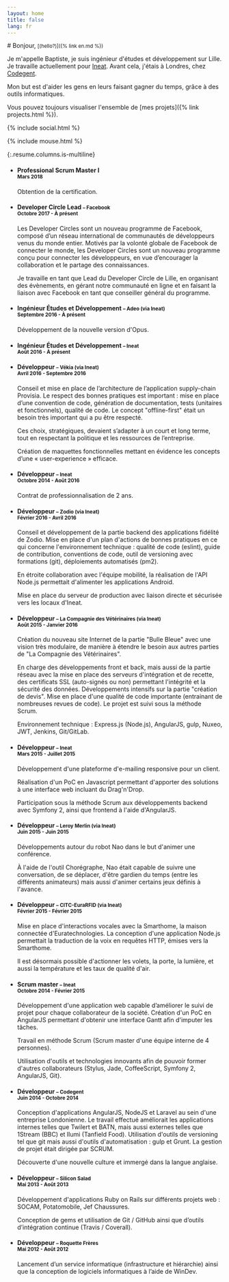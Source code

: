 ```yaml
---
layout: home
title: false
lang: fr
---
```


<div class="columns"><div class="column is-half-desktop is-offset-one-quarter-desktop is-full"><div class="hero is-fullheight" markdown="1">
# Bonjour, <small class="no-print">[(hello?)]({% link en.md %})</small>

Je m'appelle Baptiste, je suis ingénieur d'études et développement sur Lille. Je travaille actuellement pour [Ineat](http://ineat-group.com/). Avant cela, j'étais à Londres, chez [Codegent](https://www.codegent.com/).

Mon but est d'aider les gens en leurs faisant gagner du temps, grâce à des outils informatiques.

Vous pouvez toujours visualiser l'ensemble de [mes projets]({% link projects.html %}).

{% include social.html %}
</div><div class="hero-foot">{% include mouse.html %}</div></div></div>

{:.resume.columns.is-multiline}
* #### Professional Scrum Master I <small><br>Mars 2018</small>
  Obtention de la certification.

* #### Developer Circle Lead <small>– Facebook<br>Octobre 2017 - À présent</small>
  Les Developer Circles sont un nouveau programme de Facebook, composé d’un réseau international de communautés de développeurs venus du monde entier. Motivés par la volonté globale de Facebook de connecter le monde, les Developer Circles sont un nouveau programme conçu pour connecter les développeurs, en vue d’encourager la collaboration et le partage des connaissances.

  Je travaille en tant que Lead du Developer Circle de Lille, en organisant des évènements, en gérant notre communauté en ligne et en faisant la liaison avec Facebook en tant que conseiller général du programme.

* #### Ingénieur Études et Développement <small>– Adeo (via Ineat)<br>Septembre 2016 - À présent</small>
  Développement de la nouvelle version d'Opus.

* #### Ingénieur Études et Développement <small>– Ineat<br>Août 2016 - À présent</small>

* #### Développeur <small>– Vékia (via Ineat)<br>Avril 2016 - Septembre 2016</small>
  Conseil et mise en place de l’architecture de l’application supply-chain Provisia. Le respect des bonnes pratiques est important : mise en place d’une convention de code, génération de documentation, tests (unitaires et fonctionnels), qualité de code. Le concept "offline-first" était un besoin très important qui a pu être respecté.

  Ces choix, stratégiques, devaient s’adapter à un court et long terme, tout en respectant la politique et les ressources de l’entreprise.

  Création de maquettes fonctionnelles mettant en évidence les concepts d’une « user-experience » efficace.

* #### Développeur <small>– Ineat<br>Octobre 2014 - Août 2016</small>
  Contrat de professionnalisation de 2 ans.

* #### Développeur <small>– Zodio (via Ineat)<br>Février 2016 - Avril 2016</small>
  Conseil et développement de la partie backend des applications fidélité de Zodio. Mise en place d'un plan d'actions de bonnes pratiques en ce qui concerne l'environnement technique : qualité de code (eslint), guide de contribution, conventions de code, outil de versioning avec formations (git), déploiements automatisés (pm2).

  En étroite collaboration avec l'équipe mobilité, la réalisation de l'API Node.js permettait d'alimenter les applications Android.

  Mise en place du serveur de production avec liaison directe et sécurisée vers les locaux d'Ineat.

* #### Développeur <small>– La Compagnie des Vétérinaires (via Ineat)<br>Août 2015 - Janvier 2016</small>
  Création du nouveau site Internet de la partie "Bulle Bleue" avec une vision très modulaire, de manière à étendre le besoin aux autres parties de "La Compagnie des Vétérinaires".

  En charge des développements front et back, mais aussi de la partie réseau avec la mise en place des serveurs d'intégration et de recette, des certificats SSL (auto-signés ou non) permettant l'intégrité et la sécurité des données. Développements intensifs sur la partie "création de devis". Mise en place d'une qualité de code importante (entrainant de nombreuses revues de code).
  Le projet est suivi sous la méthode Scrum.

  Environnement technique : Express.js (Node.js), AngularJS, gulp, Nuxeo, JWT, Jenkins, Git/GitLab.

* #### Développeur <small>– Ineat<br>Mars 2015 - Juillet 2015</small>
  Développement d'une plateforme d'e-mailing responsive pour un client.

  Réalisation d'un PoC en Javascript permettant d'apporter des solutions à une interface web incluant du Drag'n'Drop.

  Participation sous la méthode Scrum aux développements backend avec Symfony 2, ainsi que frontend à l'aide d'AngularJS.

* #### Développeur <small>– Leroy Merlin (via Ineat)<br>Juin 2015 - Juin 2015</small>
  Développements autour du robot Nao dans le but d'animer une conférence.

  À l'aide de l'outil Chorégraphe, Nao était capable de suivre une conversation, de se déplacer, d'être gardien du temps (entre les différents animateurs) mais aussi d'animer certains jeux définis à l'avance.

* #### Développeur <small>– CITC-EuraRFID (via Ineat)<br>Février 2015 - Février 2015</small>
  Mise en place d'interactions vocales avec la Smarthome, la maison connectée d'Euratechnologies.
  La conception d'une application Node.js permettait la traduction de la voix en requêtes HTTP, émises vers la Smarthome.

  Il est désormais possible d'actionner les volets, la porte, la lumière, et aussi la température et les taux de qualité d'air.

* #### Scrum master <small>– Ineat<br>Octobre 2014 - Février 2015</small>
  Développement d'une application web capable d’améliorer le suivi de projet pour chaque collaborateur de la société. Création d'un PoC en AngularJS permettant d'obtenir une interface Gantt afin d'imputer les tâches.

  Travail en méthode Scrum (Scrum master d'une équipe interne de 4 personnes).

  Utilisation d'outils et technologies innovants afin de pouvoir former d'autres collaborateurs (Stylus, Jade, CoffeeScript, Symfony 2, AngularJS, Git).

* #### Développeur <small>– Codegent<br>Juin 2014 - Octobre 2014</small>
  Conception d'applications AngularJS, NodeJS et Laravel au sein d'une entreprise Londonienne. Le travail effectué améliorait les applications internes telles que Twilert et BATN, mais aussi externes telles que 1Stream (BBC) et Ilumi (Tanfield Food). Utilisation d'outils de versioning tel que git mais aussi d'outils d'automatisation : gulp et Grunt. La gestion de projet était dirigée par SCRUM.

  Découverte d'une nouvelle culture et immergé dans la langue anglaise.

* #### Développeur <small>– Silicon Salad<br>Mai 2013 - Août 2013</small>
  Développement d'applications Ruby on Rails sur différents projets web : SOCAM, Potatomobile, Jef Chaussures.

  Conception de gems et utilisation de Git / GitHub ainsi que d’outils d’intégration continue (Travis / Coverall).

* #### Développeur <small>– Roquette Frères<br>Mai 2012 - Août 2012</small>
  Lancement d’un service informatique (infrastructure et hiérarchie) ainsi que la conception de logiciels informatiques à l’aide de WinDev.
